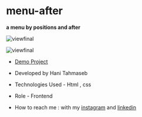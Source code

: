 # menu-after
**a menu by positions and after**

![viewfinal](https://s6.uupload.ir/files/screenshot_(4)_us3r.png)

![viewfinal](https://s6.uupload.ir/files/screenshot_(5)_s3cs.png)

- [Demo Project]()

- Developed by Hani Tahmaseb

- Technologies Used - Html , css

- Role - Frontend

- How to reach me : with my [instagram](https://instagram.com/haniehtahmaseb) and [linkedin](https://linkedin.com/in/hani-tahmaseb-a52212212)


